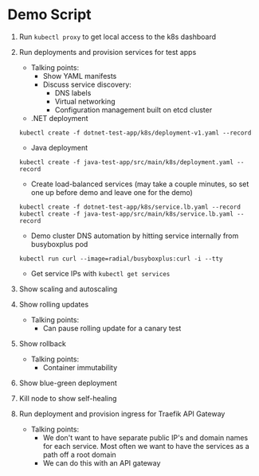 # Demo Script

1. Run `kubectl proxy` to get local access to the k8s dashboard
1. Run deployments and provision services for test apps
    - Talking points:
        - Show YAML manifests
        - Discuss service discovery:
            - DNS labels
            - Virtual networking
            - Configuration management built on etcd cluster
    - .NET deployment
    ```
    kubectl create -f dotnet-test-app/k8s/deployment-v1.yaml --record
    ```

    - Java deployment
    ```
    kubectl create -f java-test-app/src/main/k8s/deployment.yaml --record
    ```

    - Create load-balanced services (may take a couple minutes, so set one up before demo and leave one for the demo)
    ```
    kubectl create -f dotnet-test-app/k8s/service.lb.yaml --record
    kubectl create -f java-test-app/src/main/k8s/service.lb.yaml --record
    ```
    - Demo cluster DNS automation by hitting service internally from busyboxplus pod
    ```
    kubectl run curl --image=radial/busyboxplus:curl -i --tty
    ```
    - Get service IPs with `kubectl get services`

1. Show scaling and autoscaling
1. Show rolling updates
    - Talking points:
        - Can pause rolling update for a canary test
1. Show rollback
    - Talking points:
        - Container immutability
1. Show blue-green deployment
1. Kill node to show self-healing
1. Run deployment and provision ingress for Traefik API Gateway
    - Talking points:
        - We don't want to have separate public IP's and domain names for 
        each service. Most often we want to have the services as a path 
        off a root domain
        - We can do this with an API gateway